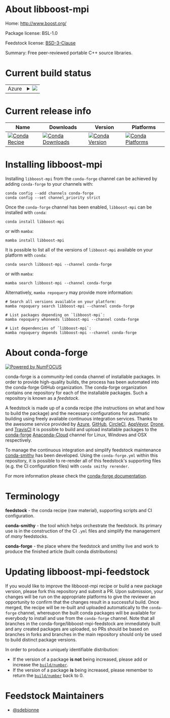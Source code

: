 About libboost-mpi
==================

Home: http://www.boost.org/

Package license: BSL-1.0

Feedstock license: [BSD-3-Clause](https://github.com/conda-forge/libboost-mpi-feedstock/blob/main/LICENSE.txt)

Summary: Free peer-reviewed portable C++ source libraries.

Current build status
====================


<table>
    
  <tr>
    <td>Azure</td>
    <td>
      <details>
        <summary>
          <a href="https://dev.azure.com/conda-forge/feedstock-builds/_build/latest?definitionId=16365&branchName=main">
            <img src="https://dev.azure.com/conda-forge/feedstock-builds/_apis/build/status/libboost-mpi-feedstock?branchName=main">
          </a>
        </summary>
        <table>
          <thead><tr><th>Variant</th><th>Status</th></tr></thead>
          <tbody><tr>
              <td>linux_64_mpimpich</td>
              <td>
                <a href="https://dev.azure.com/conda-forge/feedstock-builds/_build/latest?definitionId=16365&branchName=main">
                  <img src="https://dev.azure.com/conda-forge/feedstock-builds/_apis/build/status/libboost-mpi-feedstock?branchName=main&jobName=linux&configuration=linux%20linux_64_mpimpich" alt="variant">
                </a>
              </td>
            </tr><tr>
              <td>linux_64_mpiopenmpi</td>
              <td>
                <a href="https://dev.azure.com/conda-forge/feedstock-builds/_build/latest?definitionId=16365&branchName=main">
                  <img src="https://dev.azure.com/conda-forge/feedstock-builds/_apis/build/status/libboost-mpi-feedstock?branchName=main&jobName=linux&configuration=linux%20linux_64_mpiopenmpi" alt="variant">
                </a>
              </td>
            </tr><tr>
              <td>linux_aarch64_mpimpich</td>
              <td>
                <a href="https://dev.azure.com/conda-forge/feedstock-builds/_build/latest?definitionId=16365&branchName=main">
                  <img src="https://dev.azure.com/conda-forge/feedstock-builds/_apis/build/status/libboost-mpi-feedstock?branchName=main&jobName=linux&configuration=linux%20linux_aarch64_mpimpich" alt="variant">
                </a>
              </td>
            </tr><tr>
              <td>linux_aarch64_mpiopenmpi</td>
              <td>
                <a href="https://dev.azure.com/conda-forge/feedstock-builds/_build/latest?definitionId=16365&branchName=main">
                  <img src="https://dev.azure.com/conda-forge/feedstock-builds/_apis/build/status/libboost-mpi-feedstock?branchName=main&jobName=linux&configuration=linux%20linux_aarch64_mpiopenmpi" alt="variant">
                </a>
              </td>
            </tr><tr>
              <td>linux_ppc64le_mpimpich</td>
              <td>
                <a href="https://dev.azure.com/conda-forge/feedstock-builds/_build/latest?definitionId=16365&branchName=main">
                  <img src="https://dev.azure.com/conda-forge/feedstock-builds/_apis/build/status/libboost-mpi-feedstock?branchName=main&jobName=linux&configuration=linux%20linux_ppc64le_mpimpich" alt="variant">
                </a>
              </td>
            </tr><tr>
              <td>linux_ppc64le_mpiopenmpi</td>
              <td>
                <a href="https://dev.azure.com/conda-forge/feedstock-builds/_build/latest?definitionId=16365&branchName=main">
                  <img src="https://dev.azure.com/conda-forge/feedstock-builds/_apis/build/status/libboost-mpi-feedstock?branchName=main&jobName=linux&configuration=linux%20linux_ppc64le_mpiopenmpi" alt="variant">
                </a>
              </td>
            </tr><tr>
              <td>osx_64_mpimpich</td>
              <td>
                <a href="https://dev.azure.com/conda-forge/feedstock-builds/_build/latest?definitionId=16365&branchName=main">
                  <img src="https://dev.azure.com/conda-forge/feedstock-builds/_apis/build/status/libboost-mpi-feedstock?branchName=main&jobName=osx&configuration=osx%20osx_64_mpimpich" alt="variant">
                </a>
              </td>
            </tr><tr>
              <td>osx_64_mpiopenmpi</td>
              <td>
                <a href="https://dev.azure.com/conda-forge/feedstock-builds/_build/latest?definitionId=16365&branchName=main">
                  <img src="https://dev.azure.com/conda-forge/feedstock-builds/_apis/build/status/libboost-mpi-feedstock?branchName=main&jobName=osx&configuration=osx%20osx_64_mpiopenmpi" alt="variant">
                </a>
              </td>
            </tr><tr>
              <td>osx_arm64_mpimpich</td>
              <td>
                <a href="https://dev.azure.com/conda-forge/feedstock-builds/_build/latest?definitionId=16365&branchName=main">
                  <img src="https://dev.azure.com/conda-forge/feedstock-builds/_apis/build/status/libboost-mpi-feedstock?branchName=main&jobName=osx&configuration=osx%20osx_arm64_mpimpich" alt="variant">
                </a>
              </td>
            </tr><tr>
              <td>osx_arm64_mpiopenmpi</td>
              <td>
                <a href="https://dev.azure.com/conda-forge/feedstock-builds/_build/latest?definitionId=16365&branchName=main">
                  <img src="https://dev.azure.com/conda-forge/feedstock-builds/_apis/build/status/libboost-mpi-feedstock?branchName=main&jobName=osx&configuration=osx%20osx_arm64_mpiopenmpi" alt="variant">
                </a>
              </td>
            </tr><tr>
              <td>win_64</td>
              <td>
                <a href="https://dev.azure.com/conda-forge/feedstock-builds/_build/latest?definitionId=16365&branchName=main">
                  <img src="https://dev.azure.com/conda-forge/feedstock-builds/_apis/build/status/libboost-mpi-feedstock?branchName=main&jobName=win&configuration=win%20win_64_" alt="variant">
                </a>
              </td>
            </tr>
          </tbody>
        </table>
      </details>
    </td>
  </tr>
</table>

Current release info
====================

| Name | Downloads | Version | Platforms |
| --- | --- | --- | --- |
| [![Conda Recipe](https://img.shields.io/badge/recipe-libboost--mpi-green.svg)](https://anaconda.org/conda-forge/libboost-mpi) | [![Conda Downloads](https://img.shields.io/conda/dn/conda-forge/libboost-mpi.svg)](https://anaconda.org/conda-forge/libboost-mpi) | [![Conda Version](https://img.shields.io/conda/vn/conda-forge/libboost-mpi.svg)](https://anaconda.org/conda-forge/libboost-mpi) | [![Conda Platforms](https://img.shields.io/conda/pn/conda-forge/libboost-mpi.svg)](https://anaconda.org/conda-forge/libboost-mpi) |

Installing libboost-mpi
=======================

Installing `libboost-mpi` from the `conda-forge` channel can be achieved by adding `conda-forge` to your channels with:

```
conda config --add channels conda-forge
conda config --set channel_priority strict
```

Once the `conda-forge` channel has been enabled, `libboost-mpi` can be installed with `conda`:

```
conda install libboost-mpi
```

or with `mamba`:

```
mamba install libboost-mpi
```

It is possible to list all of the versions of `libboost-mpi` available on your platform with `conda`:

```
conda search libboost-mpi --channel conda-forge
```

or with `mamba`:

```
mamba search libboost-mpi --channel conda-forge
```

Alternatively, `mamba repoquery` may provide more information:

```
# Search all versions available on your platform:
mamba repoquery search libboost-mpi --channel conda-forge

# List packages depending on `libboost-mpi`:
mamba repoquery whoneeds libboost-mpi --channel conda-forge

# List dependencies of `libboost-mpi`:
mamba repoquery depends libboost-mpi --channel conda-forge
```


About conda-forge
=================

[![Powered by
NumFOCUS](https://img.shields.io/badge/powered%20by-NumFOCUS-orange.svg?style=flat&colorA=E1523D&colorB=007D8A)](https://numfocus.org)

conda-forge is a community-led conda channel of installable packages.
In order to provide high-quality builds, the process has been automated into the
conda-forge GitHub organization. The conda-forge organization contains one repository
for each of the installable packages. Such a repository is known as a *feedstock*.

A feedstock is made up of a conda recipe (the instructions on what and how to build
the package) and the necessary configurations for automatic building using freely
available continuous integration services. Thanks to the awesome service provided by
[Azure](https://azure.microsoft.com/en-us/services/devops/), [GitHub](https://github.com/),
[CircleCI](https://circleci.com/), [AppVeyor](https://www.appveyor.com/),
[Drone](https://cloud.drone.io/welcome), and [TravisCI](https://travis-ci.com/)
it is possible to build and upload installable packages to the
[conda-forge](https://anaconda.org/conda-forge) [Anaconda-Cloud](https://anaconda.org/)
channel for Linux, Windows and OSX respectively.

To manage the continuous integration and simplify feedstock maintenance
[conda-smithy](https://github.com/conda-forge/conda-smithy) has been developed.
Using the ``conda-forge.yml`` within this repository, it is possible to re-render all of
this feedstock's supporting files (e.g. the CI configuration files) with ``conda smithy rerender``.

For more information please check the [conda-forge documentation](https://conda-forge.org/docs/).

Terminology
===========

**feedstock** - the conda recipe (raw material), supporting scripts and CI configuration.

**conda-smithy** - the tool which helps orchestrate the feedstock.
                   Its primary use is in the construction of the CI ``.yml`` files
                   and simplify the management of *many* feedstocks.

**conda-forge** - the place where the feedstock and smithy live and work to
                  produce the finished article (built conda distributions)


Updating libboost-mpi-feedstock
===============================

If you would like to improve the libboost-mpi recipe or build a new
package version, please fork this repository and submit a PR. Upon submission,
your changes will be run on the appropriate platforms to give the reviewer an
opportunity to confirm that the changes result in a successful build. Once
merged, the recipe will be re-built and uploaded automatically to the
`conda-forge` channel, whereupon the built conda packages will be available for
everybody to install and use from the `conda-forge` channel.
Note that all branches in the conda-forge/libboost-mpi-feedstock are
immediately built and any created packages are uploaded, so PRs should be based
on branches in forks and branches in the main repository should only be used to
build distinct package versions.

In order to produce a uniquely identifiable distribution:
 * If the version of a package **is not** being increased, please add or increase
   the [``build/number``](https://docs.conda.io/projects/conda-build/en/latest/resources/define-metadata.html#build-number-and-string).
 * If the version of a package **is** being increased, please remember to return
   the [``build/number``](https://docs.conda.io/projects/conda-build/en/latest/resources/define-metadata.html#build-number-and-string)
   back to 0.

Feedstock Maintainers
=====================

* [@sdebionne](https://github.com/sdebionne/)


